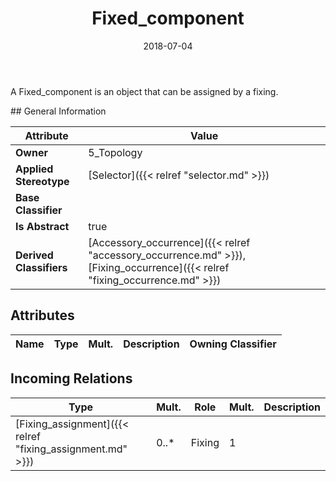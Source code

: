 ﻿---
title: Fixed_component
toc: false
type: specs
date: "2018-07-04"
draft: false
specification: KBL
version: 2.5
documentType: "Recommendation"
elementType: Class
classes:
  - Fixed_component
menu_name: kbl-2.5
---
<p>A Fixed_component is an object that can be assigned by a fixing.</p>
## General Information

| Attribute               | Value |
|-------------------------|-------|
| **Owner**               | 5_Topology |
| **Applied Stereotype**  | [Selector]({{< relref "selector.md" >}})<br/>  |
| **Base Classifier**     |   |
| **Is Abstract**         | true |
| **Derived Classifiers** | [Accessory_occurrence]({{< relref "accessory_occurrence.md" >}}), [Fixing_occurrence]({{< relref "fixing_occurrence.md" >}}) |

## Attributes
|  Name  |  Type  |  Mult.  |  Description  |  Owning Classifier  |
|--------|--------|---------|---------------|--------------|

##  Incoming Relations
|    Type  |   Mult.  |   Role    |   Mult.   |   Description  |
|----------|----------|-----------|-----------|----------------|
| [Fixing_assignment]({{< relref "fixing_assignment.md" >}}) | 0..* | Fixing | 1 |  |
